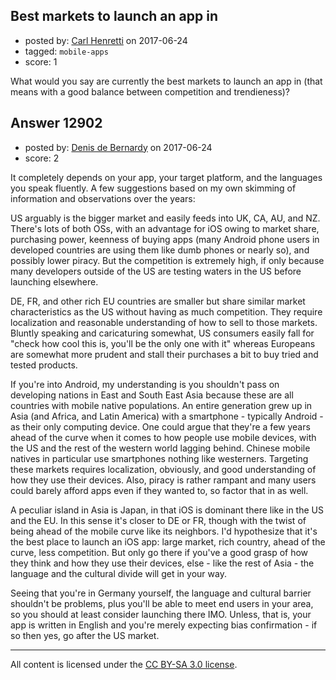 ## Best markets to launch an app in

- posted by: [Carl Henretti](https://stackexchange.com/users/10936651/carl-henretti) on 2017-06-24
- tagged: `mobile-apps`
- score: 1

<p>What would you say are currently the best markets to launch an app in (that means with a good balance between competition and trendieness)?</p>



## Answer 12902

- posted by: [Denis de Bernardy](https://stackexchange.com/users/182468/denis-de-bernardy) on 2017-06-24
- score: 2

<p>It completely depends on your app, your target platform, and the languages you speak fluently. A few suggestions based on my own skimming of information and observations over the years:</p>

<p>US arguably is the bigger market and easily feeds into UK, CA, AU, and NZ. There's lots of both OSs, with an advantage for iOS owing to market share, purchasing power, keenness of buying apps (many Android phone users in developed countries are using them like dumb phones or nearly so), and possibly lower piracy. But the competition is extremely high, if only because many developers outside of the US are testing waters in the US before launching elsewhere.</p>

<p>DE, FR, and other rich EU countries are smaller but share similar market characteristics as the US without having as much competition. They require localization and reasonable understanding of how to sell to those markets. Bluntly speaking and caricaturing somewhat, US consumers easily fall for "check how cool this is, you'll be the only one with it" whereas Europeans are somewhat more prudent and stall their purchases a bit to buy tried and tested products.</p>

<p>If you're into Android, my understanding is you shouldn't pass on developing nations in East and South East Asia because these are all countries with mobile native populations. An entire generation grew up in Asia (and Africa, and Latin America) with a smartphone - typically Android - as their only computing device. One could argue that they're a few years ahead of the curve when it comes to how people use mobile devices, with the US and the rest of the western world lagging behind. Chinese mobile natives in particular use smartphones nothing like westerners. Targeting these markets requires localization, obviously, and good understanding of how they use their devices. Also, piracy is rather rampant and many users could barely afford apps even if they wanted to, so factor that in as well.</p>

<p>A peculiar island in Asia is Japan, in that iOS is dominant there like in the US and the EU. In this sense it's closer to DE or FR, though with the twist of being ahead of the mobile curve like its neighbors. I'd hypothesize that it's the best place to launch an iOS app: large market, rich country, ahead of the curve, less competition. But only go there if you've a good grasp of how they think and how they use their devices, else - like the rest of Asia - the language and the cultural divide will get in your way.</p>

<p>Seeing that you're in Germany yourself, the language and cultural barrier shouldn't be problems, plus you'll be able to meet end users in your area, so you should at least consider launching there IMO. Unless, that is, your app is written in English and you're merely expecting bias confirmation - if so then yes, go after the US market.</p>




---

All content is licensed under the [CC BY-SA 3.0 license](https://creativecommons.org/licenses/by-sa/3.0/).
